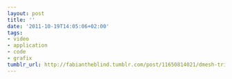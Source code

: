 ```yaml
---
layout: post
title: ''
date: '2011-10-19T14:05:06+02:00'
tags:
- video
- application
- code
- grafix
tumblr_url: http://fabiantheblind.tumblr.com/post/11650814021/dmesh-triangle-mesh-based-image-generator-by
---
```

